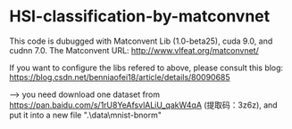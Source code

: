# HSI-classification-by-matconvnet

This code is dubugged with Matconvent Lib (1.0-beta25), cuda 9.0, and cudnn 7.0. The Matconvent URL: http://www.vlfeat.org/matconvnet/

If you want to configure the libs refered to above, please consult this blog: https://blog.csdn.net/benniaofei18/article/details/80090685

--> you need download one dataset from https://pan.baidu.com/s/1rU8YeAfsvlALiU_qakW4qA (提取码：3z6z), and put it into a new file ".\data\mnist-bnorm"
